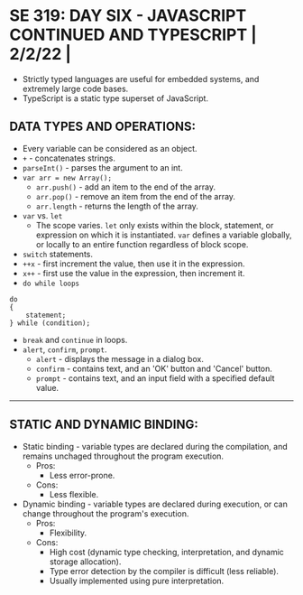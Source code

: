 # **SE 319: DAY SIX - JAVASCRIPT CONTINUED AND TYPESCRIPT | 2/2/22 |**
* Strictly typed languages are useful for embedded systems, and extremely large code bases.
* TypeScript is a static type superset of JavaScript.

## **DATA TYPES AND OPERATIONS:**
* Every variable can be considered as an object.
* ```+``` - concatenates strings.
* ```parseInt()``` - parses the argument to an int.
* ```var arr = new Array();```
    * ```arr.push()``` - add an item to the end of the array.
    * ```arr.pop()``` - remove an item from the end of the array.
    * ```arr.length``` - returns the length of the array.
* ```var``` vs. ```let```
    * The scope varies. ```let``` only exists within the block, statement, or expression on which it is instantiated. ```var``` defines a variable globally, or locally to an entire function regardless of block scope.
* ```switch``` statements.
* ```++x``` - first increment the value, then use it in the expression.
* ```x++``` - first use the value in the expression, then increment it.
* ```do while loops```
```
do 
{
    statement;
} while (condition);
```
* ```break``` and ```continue``` in loops.
* ```alert```, ```confirm```, ```prompt```.
    * ```alert``` - displays the message in a dialog box.
    * ```confirm``` - contains text, and an 'OK' button and 'Cancel' button.
    * ```prompt``` - contains text, and an input field with a specified default value.

---
## **STATIC AND DYNAMIC BINDING:**
* Static binding - variable types are declared during the compilation, and remains unchaged throughout the program execution.
    * Pros: 
        * Less error-prone.
    * Cons:
        * Less flexible.
* Dynamic binding - variable types are declared during execution, or can change throughout the program's execution.
    * Pros:
        * Flexibility.
    * Cons: 
        * High cost (dynamic type checking, interpretation, and dynamic storage allocation).
        * Type error detection by the compiler is difficult (less reliable).
        * Usually implemented using pure interpretation.